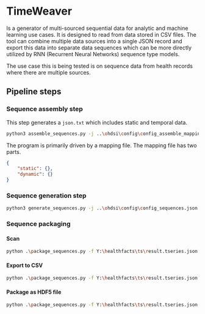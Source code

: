 # TimeWeaver

Is a generator of multi-sourced sequential data for analytic and machine learning use cases. It is designed to read from
data stored in CSV files. The tool can combine multiple data sources into a single JSON record and export this
data into separate data sequences which can be more directly utilized by RNN (Recurrent Neural Networks)
sequence type models.

The use case this is being tested is on sequence data from health records where there are multiple sources.

## Pipeline steps

### Sequence assembly step

This step generates a `json.txt` which includes static and temporal data.

```bash
python3 assemble_sequences.py -j ..\ohdsi\config\config_assemble_mapping.json -i Y:\ds\ts\ -o Y:\ds\ts\tseries.json.txt
```

The program is primarily driven by a mapping file. The mapping file has two parts.
```json
{
    "static": {},
    "dynamic": {}
}
```

### Sequence generation step

```bash
python3 generate_sequences.py -j ..\ohdsi\config\config_sequences.json -i Y:\ds\ts\tseries.json.txt -o Y:\ds\ts\result.tseries.json.txt
```

### Sequence packaging

#### Scan

```bash
python .\package_sequences.py -f Y:\healthfacts\ts\result.tseries.json.txt -c scan -b ohdsi -d Y:\ds\ts\output\
```

#### Export to CSV

```bash
python .\package_sequences.py -f Y:\healthfacts\ts\result.tseries.json.txt -c csv -b ohdsi -d Y:\ds\ts\output\
```

#### Package as HDF5 file

```bash
python .\package_sequences.py -f Y:\healthfacts\ts\result.tseries.json.txt -c csv -b ohdsi -d Y:\ds\ts\output\
```

